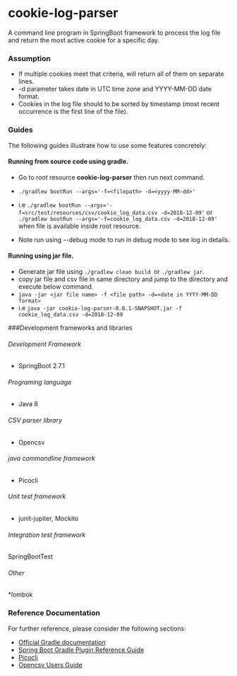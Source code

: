 # cookie-log-parser
A command line program in SpringBoot framework to process the log file and return the most active
cookie for a specific day.

### Assumption

* If multiple cookies meet that criteria, will return all of them on separate lines.
* -d parameter takes date in UTC time zone and YYYY-MM-DD date format.
* Cookies in the log file should to be sorted by timestamp (most recent occurrence is the first line of the file).

### Guides

The following guides illustrate how to use some features concretely:
#### Running from source code using gradle.
* Go to root resource **cookie-log-parser** then run next command.
* `./gradlew bootRun --args='-f=<filepath> -d=<yyyy-MM-dd>'`
* i.e `./gradlew bootRun --args='-f=src/test/resources/csv/cookie_log_data.csv -d=2018-12-09'`
  or ` ./gradlew bootRun --args='-f=cookie_log_data.csv -d=2018-12-09' ` when file is available inside root resource.

* Note run using --debug mode to run in debug mode to see log in details. 

#### Running using jar file.
* Generate jar file using `./gradlew clean build `or `./gradlew jar`.
* copy jar file and csv file in same directory and jump to the directory and execute below command.
* `java -jar <jar file name> -f <file path> -d=<date in YYYY-MM-DD format>`
* i.e `java -jar cookie-log-parser-0.0.1-SNAPSHOT.jar -f cookie_log_data.csv -d=2018-12-09`

###Development frameworks and libraries
###### Development Framework
* SpringBoot 2.7.1
###### Programing language
* Java 8
######  CSV parser library
* Opencsv 
######  java commandline framework
* Picocli 
######  Unit test framework  
* junit-jupiter, Mockito  
######  Integration test framework
SpringBootTest
###### Other 
*lombok

### Reference Documentation

For further reference, please consider the following sections:

* [Official Gradle documentation](https://docs.gradle.org)
* [Spring Boot Gradle Plugin Reference Guide](https://docs.spring.io/spring-boot/docs/2.7.1/gradle-plugin/reference/html/)
* [Picocli](https://picocli.info/#_spring_boot_example)
* [Opencsv Users Guide](http://opencsv.sourceforge.net/)
